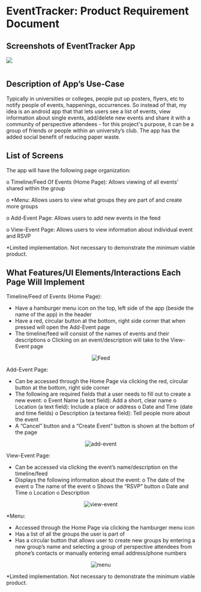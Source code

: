 # EventTracker: Product Requirement Document

Screenshots of EventTracker App
-------------------------------

![](https://user-images.githubusercontent.com/9923181/29957532-f8713a5a-8ebb-11e7-890a-7666c641c433.png)

![]()

Description of App’s Use-Case
-----------------------------

Typically in universities or colleges, people put up posters, flyers, etc to notify people of events, happenings, occurrences. So instead of that, my idea is an android app that that lets users see a list of events, view information about single events, add/delete new events and share it with a community of perspective attendees - for this project's purpose, it can be a group of friends or people within an university’s club.
The app has the added social benefit of reducing paper waste. 

List of Screens
---------------

The app will have the following page organization: 

o Timeline/Feed Of Events (Home Page): Allows viewing of all events’ shared within the group
	
o *Menu: Allows users to view what groups they are part of and create more groups

o Add-Event Page: Allows users to add new events in the feed 

o View-Event Page: Allows users to view information about individual event and RSVP

*Limited implementation. Not necessary to demonstrate the minimum viable product.

What Features/UI Elements/Interactions Each Page Will Implement
---------------------------------------------------------------

Timeline/Feed of Events (Home Page):
* Have a hamburger menu icon on the top, left side of the app (beside the name of the app) in the header
* Have a red, circular button at the bottom, right side corner that when pressed will open the Add-Event page
* The timeline/feed will consist of the names of events and their descriptions
o Clicking on an event/description will take to the View-Event page
<p align="center">
  <img src="https://user-images.githubusercontent.com/9923181/29957545-171174ac-8ebc-11e7-802e-152407ac10b0.JPG?raw=true" alt="Feed" />
</p>

Add-Event Page:
* Can be accessed through the Home Page via clicking the red, circular button at the bottom, right side corner
* The following are required fields that a user needs to fill out to create a new event:
o Event Name (a text field): Add a short, clear name
o Location (a text field): Include a place or address
o Date and Time (date and time fields)
o Description (a textarea field): Tell people more about the event
* A “Cancel” button and a “Create Event” button is shown at the bottom of the page
<p align="center">
  <img src="https://user-images.githubusercontent.com/9923181/29957543-0e77f05a-8ebc-11e7-8ced-9ea36012576b.JPG?raw=true" alt="add-event" />
</p>

View-Event Page:
* Can be accessed via clicking the event’s name/description on the timeline/feed
* Displays the following information about the event:
o The date of the event
o The name of the event
o Shows the “RSVP” button
o Date and Time
o Location
o Description
<p align="center">
  <img src="?raw=true" alt="view-event" />
</p>

*Menu: 
* Accessed through the Home Page via clicking the hamburger menu icon
* Has a list of all the groups the user is part of
* Has a circular button that allows user to create new groups by entering a new group’s name and selecting a group of perspective attendees from phone’s contacts or manually entering email address/phone numbers
<p align="center">
  <img src="https://user-images.githubusercontent.com/9923181/29957553-1e2100dc-8ebc-11e7-8244-761be11105e8.JPG?raw=true" alt="menu" />
</p>

*Limited implementation. Not necessary to demonstrate the minimum viable product.
